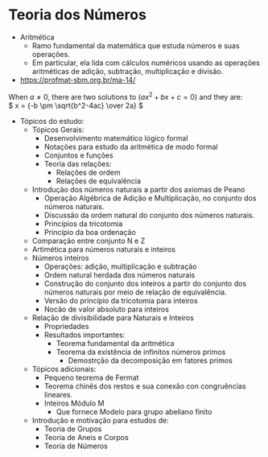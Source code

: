 # Teoria dos Números
- Aritmética
    - Ramo fundamental da matemática que estuda números e suas operações.
    - Em particular, ela lida com cálculos numéricos usando as operações aritméticas de adição, subtração, multiplicação e divisão.
- https://profmat-sbm.org.br/ma-14/

When $a \ne 0$, there are two solutions to $(ax^2 + bx + c = 0)$ and they are:  
$ x = {-b \pm \sqrt{b^2-4ac} \over 2a} $

- Tópicos do estudo:
    - Tópicos Gerais:
        - Desenvolvimento matemático lógico formal
        - Notações para estudo da aritmética de modo formal
        - Conjuntos e funções
        - Teoria das relações:
            - Relações de ordem
            - Relações de equivalência
    - Introdução dos números naturais a partir dos axiomas de Peano
        - Operação Algébrica de Adição e Multiplicação, no conjunto dos números naturais.
        - Discussão da ordem natural do conjunto dos números naturais.
        - Princípios da tricotomia 
        - Princípio da boa ordenação
    - Comparação entre conjunto N e Z
    - Artimética para números naturais e inteiros
    - Números inteiros
        - Operações: adição, multiplicação e subtração
        - Ordem natural herdada dos números naturais
        - Construção do conjunto dos inteiros a partir do conjunto dos números naturais por meio de relação de equivalência.
        - Versão do princípio da tricotomia para inteiros
        - Nocão de valor absoluto para inteiros
    - Relação de divisibilidade para Naturais e Inteiros
        - Propriedades
        - Resultados importantes:
            - Teorema fundamental da aritmética
            - Teorema da existência de infinitos números primos
                - Demostrção da decomposição em fatores primos
    - Tópicos adicionais:
        - Pequeno teorema de Fermat
        - Teorema chinês dos restos e sua conexão con congruências lineares.
        - Inteiros Módulo M
            - Que fornece Modelo para grupo abeliano finito
    - Introdução e motivação para estudos de: 
        - Teoria de Grupos
        - Teoria de Aneis e Corpos
        - Teoria de Números